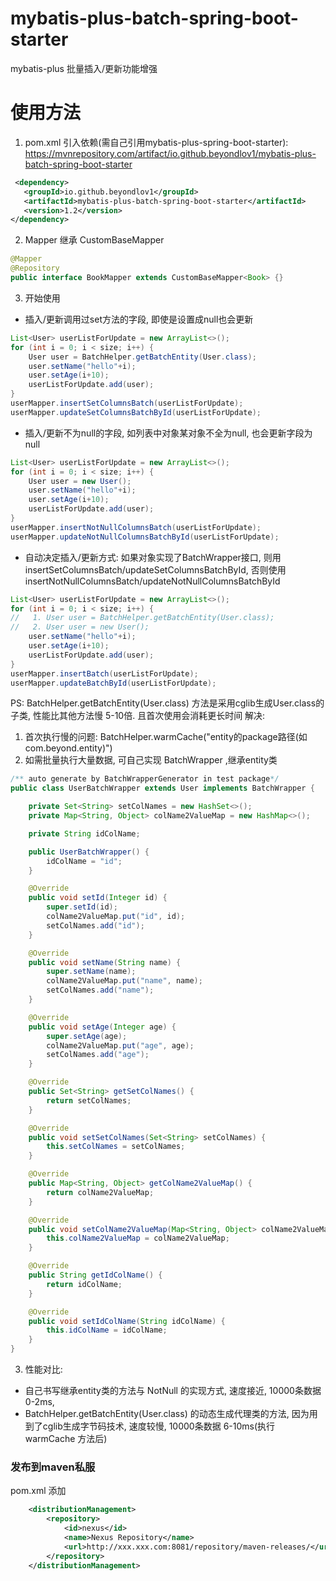 # mybatis-plus-batch-spring-boot-starter
mybatis-plus 批量插入/更新功能增强

# 使用方法
1. pom.xml 引入依赖(需自己引用mybatis-plus-spring-boot-starter):  
https://mvnrepository.com/artifact/io.github.beyondlov1/mybatis-plus-batch-spring-boot-starter
```xml
 <dependency>
   <groupId>io.github.beyondlov1</groupId>
   <artifactId>mybatis-plus-batch-spring-boot-starter</artifactId>
   <version>1.2</version>
</dependency>
```
2. Mapper 继承 CustomBaseMapper
```java
@Mapper
@Repository
public interface BookMapper extends CustomBaseMapper<Book> {}
```
3. 开始使用
- 插入/更新调用过set方法的字段, 即使是设置成null也会更新
```java
List<User> userListForUpdate = new ArrayList<>();
for (int i = 0; i < size; i++) {
    User user = BatchHelper.getBatchEntity(User.class);
    user.setName("hello"+i);
    user.setAge(i+10);
    userListForUpdate.add(user);
}
userMapper.insertSetColumnsBatch(userListForUpdate);
userMapper.updateSetColumnsBatchById(userListForUpdate);
```
- 插入/更新不为null的字段, 如列表中对象某对象不全为null, 也会更新字段为null
```java
List<User> userListForUpdate = new ArrayList<>();
for (int i = 0; i < size; i++) {
    User user = new User();
    user.setName("hello"+i);
    user.setAge(i+10);
    userListForUpdate.add(user);
}
userMapper.insertNotNullColumnsBatch(userListForUpdate);
userMapper.updateNotNullColumnsBatchById(userListForUpdate);
```
- 自动决定插入/更新方式: 如果对象实现了BatchWrapper接口, 则用 insertSetColumnsBatch/updateSetColumnsBatchById, 否则使用 insertNotNullColumnsBatch/updateNotNullColumnsBatchById
```java
List<User> userListForUpdate = new ArrayList<>();
for (int i = 0; i < size; i++) {
//   1. User user = BatchHelper.getBatchEntity(User.class);
//   2. User user = new User();
    user.setName("hello"+i);
    user.setAge(i+10);
    userListForUpdate.add(user);
}
userMapper.insertBatch(userListForUpdate);
userMapper.updateBatchById(userListForUpdate);
```
PS: BatchHelper.getBatchEntity(User.class) 方法是采用cglib生成User.class的子类, 性能比其他方法慢 5-10倍. 且首次使用会消耗更长时间
解决: 
1. 首次执行慢的问题: BatchHelper.warmCache("entity的package路径(如com.beyond.entity)")
2. 如需批量执行大量数据, 可自己实现 BatchWrapper ,继承entity类
```java
/** auto generate by BatchWrapperGenerator in test package*/
public class UserBatchWrapper extends User implements BatchWrapper {

    private Set<String> setColNames = new HashSet<>();
    private Map<String, Object> colName2ValueMap = new HashMap<>();

    private String idColName;

    public UserBatchWrapper() {
        idColName = "id";
    }

    @Override
    public void setId(Integer id) {
        super.setId(id);
        colName2ValueMap.put("id", id);
        setColNames.add("id");
    }

    @Override
    public void setName(String name) {
        super.setName(name);
        colName2ValueMap.put("name", name);
        setColNames.add("name");
    }

    @Override
    public void setAge(Integer age) {
        super.setAge(age);
        colName2ValueMap.put("age", age);
        setColNames.add("age");
    }

    @Override
    public Set<String> getSetColNames() {
        return setColNames;
    }

    @Override
    public void setSetColNames(Set<String> setColNames) {
        this.setColNames = setColNames;
    }

    @Override
    public Map<String, Object> getColName2ValueMap() {
        return colName2ValueMap;
    }

    @Override
    public void setColName2ValueMap(Map<String, Object> colName2ValueMap) {
        this.colName2ValueMap = colName2ValueMap;
    }

    @Override
    public String getIdColName() {
        return idColName;
    }

    @Override
    public void setIdColName(String idColName) {
        this.idColName = idColName;
    }
}
```
3. 性能对比: 
- 自己书写继承entity类的方法与 NotNull 的实现方式, 速度接近, 10000条数据 0-2ms,
- BatchHelper.getBatchEntity(User.class) 的动态生成代理类的方法, 因为用到了cglib生成字节码技术, 速度较慢, 10000条数据 6-10ms(执行 warmCache 方法后)

### 发布到maven私服
pom.xml 添加
```xml
    <distributionManagement>
        <repository>
            <id>nexus</id>
            <name>Nexus Repository</name>
            <url>http://xxx.xxx.com:8081/repository/maven-releases/</url>
        </repository>
    </distributionManagement>
```
